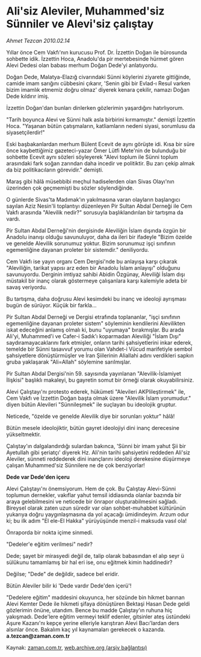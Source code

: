 # Ali'siz Aleviler, Muhammed'siz Sünniler ve Alevi'siz çalıştay

*Ahmet Tezcan 2010.02.14*

<tr><td class="metin" colspan="2" style="padding-top: 20px; padding-left: 5px; ">Yıllar önce Cem Vakfı'nın kurucusu Prof. Dr. İzzettin Doğan ile bürosunda sohbette idik. İzzettin Hoca, Anadolu'da pir mertebesinde hürmet gören Alevi Dedesi olan babası merhum Doğan Dede'yi anlatıyordu.</td></tr><tr><td class="metin" colspan="2" style="padding-top: 20px; padding-left: 5px; "><p>Doğan Dede, Malatya-Elazığ civarındaki Sünni köylerini ziyarete gittiğinde, camide imam sarığını cübbesini çıkarır, 'Senin gibi bir Evlad-ı Resul varken bizim imamlık etmemiz doğru olmaz' diyerek kenara çekilir, namazı Doğan Dede kıldırır imiş.
<p>İzzettin Doğan'dan bunları dinlerken gözlerimin yaşardığını hatırlıyorum.
<p>"Tarih boyunca Alevi ve Sünni halk asla birbirini kırmamıştır." demişti İzzettin Hoca. "Yaşanan bütün çatışmaların, katliamların nedeni siyasi, sorumlusu da siyasetçilerdir!"
<p>Eski başbakanlardan merhum Bülent Ecevit de aynı görüşte idi. Kısa bir süre önce kaybettiğimiz gazeteci-yazar Ömer Lütfi Mete'nin de bulunduğu bir sohbette Ecevit aynı sözleri söyleyerek "Alevi toplum ile Sünni toplum arasındaki fark soğan zarından daha incedir ve politiktir. Bu zarı çekip almak da biz politikacıların görevidir." demişti.
<p>Maraş gibi hâlâ müsebbibi meçhul hadiselerden olan Sivas Olayı'nın üzerinden çok geçmemişti bu sözler söylendiğinde.
<p>O günlerde Sivas'ta Madımak'ın yakılmasına varan olayların başlangıcı sayılan Aziz Nesin'li toplantıyı düzenleyen Pir Sultan Abdal Derneği ile Cem Vakfı arasında "Alevilik nedir?" sorusuyla başlıklandırılan bir tartışma da vardı.
<p>Pir Sultan Abdal Derneği'nin dergisinde Aleviliğin İslam dışında özgün bir Anadolu inanışı olduğu savunuluyor, daha da ileri bir ifadeyle "Bizim özelde ve genelde Alevilik sorunumuz yoktur. Bizim sorunumuz işçi sınıfının egemenliğine dayanan proleter bir sistemdir." deniliyordu.
<p>Cem Vakfı ise yayın organı Cem Dergisi'nde bu anlayışa karşı çıkarak "Aleviliğin, tarikat yapısı arz eden bir Anadolu İslam anlayışı" olduğunu savunuyordu. Derginin imtiyaz sahibi Abidin Özgünay, Aleviliği İslam dışı müstakil bir inanç olarak göstermeye çalışanlara karşı kalemiyle adeta bir savaş veriyordu.
<p>Bu tartışma, daha doğrusu Alevi kesimdeki bu inanç ve ideoloji ayrışması bugün de sürüyor. Küçük bir farkla...
<p>Pir Sultan Abdal Derneği ve Dergisi etrafında toplananlar, "işçi sınıfının egemenliğine dayanan proleter sistem" söyleminin kendilerini Alevilikten iskat edeceğini anlamış olmalı ki, bunu "uyumaya" bırakmışlar. Bu arada Ali'yi, Muhammed'i ve Cafer-i Sadık'ı koparmadan Aleviliği "İslam Dışı" saydıramayacaklarını fark etmişler, onların tarihi şahsiyetlerini inkar ederek, temelde bir Sünni tasavvuf yorumu olan Vahdet-i Vücud marifetiyle sembol şahsiyetlere dönüştürmüşler ve İran Şiilerinin Aliallahi adını verdikleri sapkın gruba yaklaşarak "Ali=Allah" söylemine sarılmışlar.
<p>Pir Sultan Abdal Dergisi'nin 59. sayısında yayınlanan "Alevilik-İslamiyet İlişkisi" başlıklı makaleyi, bu gayretin somut bir örneği olarak okuyabilirsiniz.
<p>Alevi Çalıştayı'nı protesto ederek, hükümeti "Alevileri AKPlileştirmek" ile, Cem Vakfı ve İzzettin Doğan başta olmak üzere "Alevilik İslam yorumudur." diyen bütün Alevileri "Sünnileşmek" ile suçlayan bu ideolojik gruptur.
<p>Neticede, "özelde ve genelde Alevilik diye bir sorunları yoktur" hâlâ!
<p>Bütün mesele ideolojiktir, bütün gayret ideolojiyi dini inanç derecesine yükseltmektir.
<p>Çalıştay'ın dalgalandırdığı sulardan bakınca, 'Sünni bir imam yahut Şii bir Ayetullah gibi şeriatçı' diyerek Hz. Ali'nin tarihi şahsiyetini reddeden Ali'siz Aleviler, sünneti reddederek dini inançlarını ideoloji derekesine düşürmeye çalışan Muhammed'siz Sünnilere ne de çok benziyorlar!
<p><b>Dede var Dede'den içeru</b>
<p>Alevi Çalıştayı'nı önemsiyorum. Hem de çok. Bu Çalıştay Alevi-Sünni toplumun dernekler, vakıflar yahut temsil iddiasında olanlar bazında bir araya gelebilmesini ve neticede bir önrapor oluşturabilmesini sağladı. Bireysel olarak zaten uzun süredir var olan sohbet-muhabbet kültürünün yukarıya doğru yaygınlaşmasına da yol açacağı ümidindeyim. Arzum odur ki; bu ilk adım "El ele-El Hakka" yürüyüşünde menzil-i maksuda vasıl ola!
<p>Önraporda bir nokta içime sinmedi.
<p>"Dedeler'e eğitim verilmesi" nedir?
<p>Dede; şayet bir mirasyedi değil de, talip olarak babasından el alıp seyr ü sülûkunu tamamlamış bir hal eri ise, onu eğitmek kimin haddinedir?
<p>Değilse; "Dede" de değildir, sadece bel eridir.
<p>Bütün Aleviler bilir ki 'Dede vardır Dede'den içerü'!
<p>"Dedelere eğitim" maddesini okuyunca, her sözünde bin hikmet barınan Alevi Kemter Dede ile hikmeti şifaya dönüştüren Bektaşi Hasan Dede geldi gözlerimin önüne, utandım. Bence bu madde Çalıştay'ın ruhuna hiç yakışmadı. Dede'lere eğitim vermeyi teklif edenler, gitsinler ateş üstündeki Aşure Kazanı'nı kepçe yerine elleriyle karıştıran Alevi Bacı'lardan ders alsınlar önce. Bakalım kaç yıl kaynamaları gerekecek o kazanda. <b>a.tezcan@zaman.com.tr</b><br/></p></p></p></p></p></p></p></p></p></p></p></p></p></p></p></p></p></p></p></p></p></p></p></td></tr>

Kaynak: [zaman.com.tr](http://zaman.com.tr/yazar.do?yazino=951311), [web.archive.org (arşiv bağlantısı)](http://web.archive.org/web/20100219011743/http://zaman.com.tr:80/yazar.do?yazino=951311)
